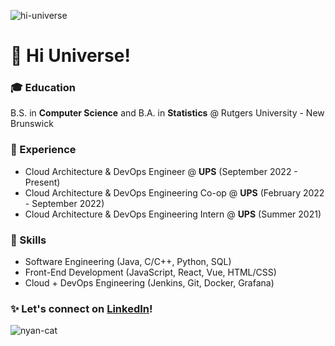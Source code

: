 ![hi-universe](https://user-images.githubusercontent.com/51370284/178168373-d694f4ac-c054-4d42-ba6b-5d5fc738970a.gif)

# 💫 Hi Universe!

### 🎓 Education
 B.S. in **Computer Science** and B.A. in **Statistics** @ Rutgers University - New Brunswick

### 💼 Experience
* Cloud Architecture & DevOps Engineer @ **UPS** (September 2022 - Present)
* Cloud Architecture & DevOps Engineering Co-op @ **UPS** (February 2022 - September 2022)
* Cloud Architecture & DevOps Engineering Intern @ **UPS** (Summer 2021)

### 🎯 Skills
* Software Engineering (Java, C/C++, Python, SQL)
* Front-End Development (JavaScript, React, Vue, HTML/CSS)
* Cloud + DevOps Engineering (Jenkins, Git, Docker, Grafana)

### ✨ Let's connect on [LinkedIn](https://linkedin.com/in/sandhya-veludandi)!

![nyan-cat](https://user-images.githubusercontent.com/51370284/178168406-df547f9f-5468-49ce-9e3e-f4482fc558e5.gif)
